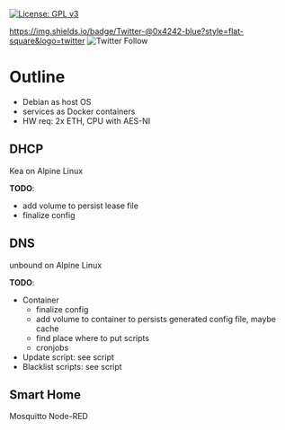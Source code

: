 [![License: GPL v3](https://img.shields.io/badge/License-GLv3-blue?style=flat-square)](https://www.gnu.org/licenses/gpl-3.0)

https://img.shields.io/badge/Twitter-@0x4242-blue?style=flat-square&logo=twitter
![Twitter Follow](https://img.shields.io/twitter/follow/0x4242?color=blue&logo=twitter&style=flat-square)

# Outline
- Debian as host OS
- services as Docker containers
- HW req: 2x ETH, CPU with AES-NI

## DHCP
Kea on Alpine Linux

**TODO**:
- add volume to persist lease file
- finalize config

## DNS
unbound on Alpine Linux

**TODO**:
- Container
  - finalize config
  - add volume to container to persists generated config file, maybe cache
  - find place where to put scripts
  - cronjobs
- Update script: see script
- Blacklist scripts: see script

## Smart Home
Mosquitto
Node-RED
